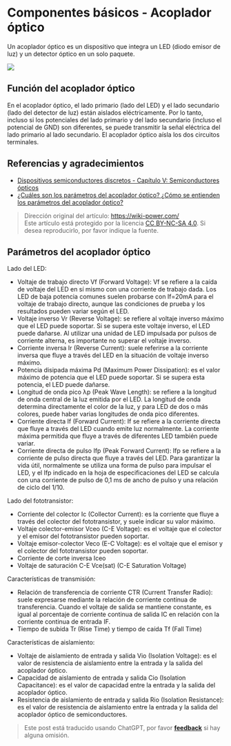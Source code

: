 # Componentes básicos - Acoplador óptico

Un acoplador óptico es un dispositivo que integra un LED (diodo emisor de luz) y un detector óptico en un solo paquete.

![](https://wiki-media-1253965369.cos.ap-guangzhou.myqcloud.com/img/20210725130317.png)

## Función del acoplador óptico

En el acoplador óptico, el lado primario (lado del LED) y el lado secundario (lado del detector de luz) están aislados eléctricamente. Por lo tanto, incluso si los potenciales del lado primario y del lado secundario (incluso el potencial de GND) son diferentes, se puede transmitir la señal eléctrica del lado primario al lado secundario. El acoplador óptico aísla los dos circuitos terminales.

## Referencias y agradecimientos

- [Dispositivos semiconductores discretos - Capítulo V: Semiconductores ópticos](https://toshiba-semicon-storage.com/cn/semiconductor/knowledge/e-learning/discrete.html#Chapter5)
- [¿Cuáles son los parámetros del acoplador óptico? ¿Cómo se entienden los parámetros del acoplador óptico?](https://www.eefocus.com/e/483370)

> Dirección original del artículo: <https://wiki-power.com/>  
> Este artículo está protegido por la licencia [CC BY-NC-SA 4.0](https://creativecommons.org/licenses/by/4.0/deed.zh). Si desea reproducirlo, por favor indique la fuente.

## Parámetros del acoplador óptico

Lado del LED:

- Voltaje de trabajo directo Vf (Forward Voltage): Vf se refiere a la caída de voltaje del LED en sí mismo con una corriente de trabajo dada. Los LED de baja potencia comunes suelen probarse con If=20mA para el voltaje de trabajo directo, aunque las condiciones de prueba y los resultados pueden variar según el LED.
- Voltaje inverso Vr (Reverse Voltage): se refiere al voltaje inverso máximo que el LED puede soportar. Si se supera este voltaje inverso, el LED puede dañarse. Al utilizar una unidad de LED impulsada por pulsos de corriente alterna, es importante no superar el voltaje inverso.
- Corriente inversa Ir (Reverse Current): suele referirse a la corriente inversa que fluye a través del LED en la situación de voltaje inverso máximo.
- Potencia disipada máxima Pd (Maximum Power Dissipation): es el valor máximo de potencia que el LED puede soportar. Si se supera esta potencia, el LED puede dañarse.
- Longitud de onda pico λp (Peak Wave Length): se refiere a la longitud de onda central de la luz emitida por el LED. La longitud de onda determina directamente el color de la luz, y para LED de dos o más colores, puede haber varias longitudes de onda pico diferentes.
- Corriente directa If (Forward Current): If se refiere a la corriente directa que fluye a través del LED cuando emite luz normalmente. La corriente máxima permitida que fluye a través de diferentes LED también puede variar.
- Corriente directa de pulso Ifp (Peak Forward Current): Ifp se refiere a la corriente de pulso directa que fluye a través del LED. Para garantizar la vida útil, normalmente se utiliza una forma de pulso para impulsar el LED, y el Ifp indicado en la hoja de especificaciones del LED se calcula con una corriente de pulso de 0,1 ms de ancho de pulso y una relación de ciclo del 1/10.

Lado del fototransistor:

- Corriente del colector Ic (Collector Current): es la corriente que fluye a través del colector del fototransistor, y suele indicar su valor máximo.
- Voltaje colector-emisor Vceo (C-E Voltage): es el voltaje que el colector y el emisor del fototransistor pueden soportar.
- Voltaje emisor-colector Veco (E-C Voltage): es el voltaje que el emisor y el colector del fototransistor pueden soportar.
- Corriente de corte inversa Iceo
- Voltaje de saturación C-E Vce(sat) (C-E Saturation Voltage)

Características de transmisión:

- Relación de transferencia de corriente CTR (Current Transfer Radio): suele expresarse mediante la relación de corriente continua de transferencia. Cuando el voltaje de salida se mantiene constante, es igual al porcentaje de corriente continua de salida IC en relación con la corriente continua de entrada IF.
- Tiempo de subida Tr (Rise Time) y tiempo de caída Tf (Fall Time)

Características de aislamiento:

- Voltaje de aislamiento de entrada y salida Vio (Isolation Voltage): es el valor de resistencia de aislamiento entre la entrada y la salida del acoplador óptico.
- Capacidad de aislamiento de entrada y salida Cio (Isolation Capacitance): es el valor de capacidad entre la entrada y la salida del acoplador óptico.
- Resistencia de aislamiento de entrada y salida Rio (Isolation Resistance): es el valor de resistencia de aislamiento entre la entrada y la salida del acoplador óptico de semiconductores.

> Este post está traducido usando ChatGPT, por favor [**feedback**](https://github.com/linyuxuanlin/Wiki_MkDocs/issues/new) si hay alguna omisión.